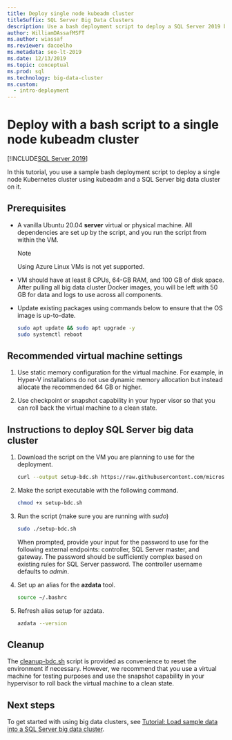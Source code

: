 ```yaml
---
title: Deploy single node kubeadm cluster
titleSuffix: SQL Server Big Data Clusters
description: Use a bash deployment script to deploy a SQL Server 2019 big data cluster to a single node kubeadm cluster.
author: WilliamDAssafMSFT
ms.author: wiassaf
ms.reviewer: dacoelho
ms.metadata: seo-lt-2019
ms.date: 12/13/2019
ms.topic: conceptual
ms.prod: sql
ms.technology: big-data-cluster
ms.custom:
  - intro-deployment
---
```


# Deploy with a bash script to a single node kubeadm cluster

[!INCLUDE[SQL Server 2019](../includes/applies-to-version/sqlserver2019.md)]

In this tutorial, you use a sample bash deployment script to deploy a single node Kubernetes cluster using  kubeadm and a SQL Server big data cluster on it.

## Prerequisites

- A vanilla Ubuntu 20.04 **server** virtual or physical machine. All dependencies are set up by the script, and you run the script from within the VM.

  > [!NOTE]
  > Using Azure Linux VMs is not yet supported.

- VM should have at least 8 CPUs, 64-GB RAM, and 100 GB of disk space. After pulling all big data cluster Docker images, you will be left with 50 GB for data and logs to use across all components.

- Update existing packages using commands below to ensure that the OS image is up-to-date.

   ``` bash
   sudo apt update && sudo apt upgrade -y
   sudo systemctl reboot
   ```

## Recommended virtual machine settings

1. Use static memory configuration for the virtual machine. For example, in Hyper-V installations do not use dynamic memory allocation but instead allocate the recommended 64 GB or higher.

1. Use checkpoint or snapshot capability in your hyper visor so that you can roll back the virtual machine to a clean state.


## Instructions to deploy SQL Server big data cluster

1. Download the script on the VM you are planning to use for the deployment.

   ```bash
   curl --output setup-bdc.sh https://raw.githubusercontent.com/microsoft/sql-server-samples/master/samples/features/sql-big-data-cluster/deployment/kubeadm/ubuntu-single-node-vm/setup-bdc.sh
   ```

2. Make the script executable with the following command.

   ```bash
   chmod +x setup-bdc.sh
   ```

3. Run the script (make sure you are running with *sudo*)

   ```bash
   sudo ./setup-bdc.sh
   ```

   When prompted, provide your input for the password to use for the following external endpoints: controller, SQL Server master, and gateway. The password should be sufficiently complex based on existing rules for SQL Server password. The controller username defaults to *admin*.

4. Set up an alias for the **azdata** tool.

   ```bash
   source ~/.bashrc
   ```

5. Refresh alias setup for azdata.

   ```bash
   azdata --version
   ```

## Cleanup

The [cleanup-bdc.sh](https://raw.githubusercontent.com/microsoft/sql-server-samples/master/samples/features/sql-big-data-cluster/deployment/kubeadm/ubuntu-single-node-vm/cleanup-bdc.sh) script is provided as convenience to reset the environment if necessary. However, we recommend that you use a virtual machine for testing purposes and use the snapshot capability in your hypervisor to roll back the virtual machine to a clean state.

## Next steps

To get started with using big data clusters, see [Tutorial: Load sample data into a SQL Server big data cluster](tutorial-load-sample-data.md).
